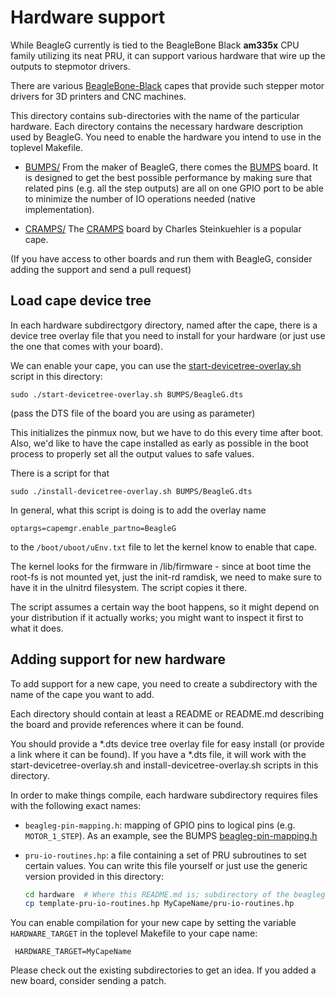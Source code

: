 Hardware support
================

While BeagleG currently is tied to the BeagleBone Black **am335x** CPU family utilizing its neat
PRU, it can support various hardware that wire up the outputs to stepmotor drivers.

There are various [BeagleBone-Black] capes that provide such stepper motor drivers for 3D printers
and CNC machines.

This directory contains sub-directories with the name of the particular hardware. Each directory
contains the necessary hardware description used by BeagleG. You need to enable the hardware
you intend to use in the toplevel Makefile.

   * [BUMPS/](./BUMPS) From the maker of BeagleG, there comes the [BUMPS] board.
     It is designed to get the best possible performance by making sure that related
     pins (e.g. all the step outputs) are all on one GPIO port to be able to minimize the number
     of IO operations needed (native implementation).

   * [CRAMPS/](./CRAMPS) The [CRAMPS] board by Charles Steinkuehler is a popular cape.

(If you have access to other boards and run them with BeagleG, consider adding the support and
send a pull request)

## Load cape device tree
In each hardware subdirectgory directory, named after the cape, there is a device tree overlay
file that you need to install for your hardware (or just use the one that comes with your board).

We can enable your cape, you can use the
[start-devicetree-overlay.sh](./start-devicetree-overlay.sh) script in this directory:

    sudo ./start-devicetree-overlay.sh BUMPS/BeagleG.dts

(pass the DTS file of the board you are using as parameter)

This initializes the pinmux now, but we have to do this every time after boot. Also,
we'd like to have the cape installed as early as possible in the boot process
to properly set all the output values to safe values.

There is a script for that

    sudo ./install-devicetree-overlay.sh BUMPS/BeagleG.dts

In general, what this script is doing is to add the overlay name

    optargs=capemgr.enable_partno=BeagleG

to the `/boot/uboot/uEnv.txt` file to let the kernel know to enable that cape.

The kernel looks for the firmware in /lib/firmware - since at boot time the
root-fs is not mounted yet, just the init-rd ramdisk, we need to make sure
to have it in the uInitrd filesystem. The script copies it there.

The script assumes a certain way the boot happens, so it might depend on your distribution
if it actually works; you might want to inspect it first to what it does.

## Adding support for new hardware

To add support for a new cape, you need to create a subdirectory with the name of the
cape you want to add.

Each directory should contain at least a README or README.md describing the board and
provide references where it can be found.

You should provide a *.dts device tree overlay file for easy install (or provide a link where
it can be found). If you have a *.dts file, it will work with the start-devicetree-overlay.sh
and install-devicetree-overlay.sh scripts in this directory.

In order to make things compile, each hardware subdirectory requires files with the following
exact names:

   * `beagleg-pin-mapping.h`: mapping of GPIO pins to logical pins (e.g. `MOTOR_1_STEP`).
     As an example, see the BUMPS [beagleg-pin-mapping.h](./BUMPS/beagleg-pin-mapping.h)

   * `pru-io-routines.hp`: a file containing a set of PRU subroutines to set certain
     values. You can write this file yourself or just use the generic version provided
     in this directory:

     ```bash
     cd hardware  # Where this README.md is; subdirectory of the beagleg/ toplevel dir
     cp template-pru-io-routines.hp MyCapeName/pru-io-routines.hp
     ```

You can enable compilation for your new cape by setting the variable `HARDWARE_TARGET` in
the toplevel Makefile to your cape name:

     HARDWARE_TARGET=MyCapeName

Please check out the existing subdirectories to get an idea. If you added a new board,
consider sending a patch.

[BeagleBone-Black]: http://beagleboard.org/BLACK
[BUMPS]: http://github.com/hzeller/bumps
[CRAMPS]: http://reprap.org/wiki/CRAMPS
